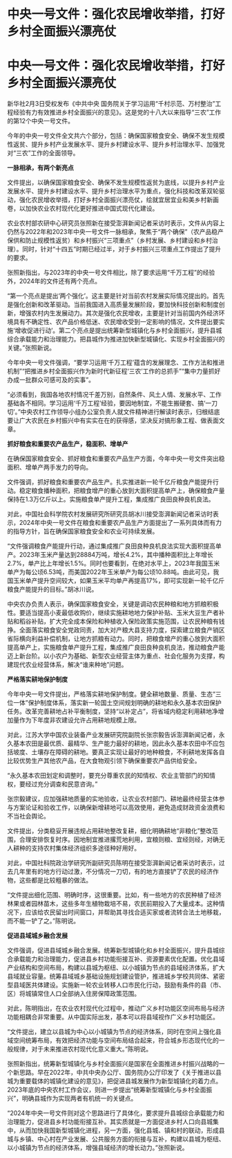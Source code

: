 # 中央一号文件：强化农民增收举措，打好乡村全面振兴漂亮仗

# 中央一号文件：强化农民增收举措，打好乡村全面振兴漂亮仗

新华社2月3日受权发布《中共中央
国务院关于学习运用“千村示范、万村整治”工程经验有力有效推进乡村全面振兴的意见》。这是党的十八大以来指导“三农”工作的第12个中央一号文件。

今年的中央一号文件全文共六个部分，包括：确保国家粮食安全、确保不发生规模性返贫、提升乡村产业发展水平、提升乡村建设水平、提升乡村治理水平、加强党对“三农”工作的全面领导。

**一脉相承，有两个新亮点**

文件提出，以确保国家粮食安全、确保不发生规模性返贫为底线，以提升乡村产业发展水平、提升乡村建设水平、提升乡村治理水平为重点，强化科技和改革双轮驱动，强化农民增收举措，打好乡村全面振兴漂亮仗，绘就宜居宜业和美乡村新画卷，以加快农业农村现代化更好推进中国式现代化建设。

农业农村部农研中心研究员张照新在接受澎湃新闻记者采访时表示，文件从内容上仍然与2022年和2023年中央一号文件一脉相承，聚焦于“两个确保”（农产品稳产保供和防止规模性返贫）和乡村振兴“三项重点”（乡村发展、乡村建设和乡村治理）。同时，针对“十四五”时期已经过半，对于乡村振兴三项重点工作提出了提升的要求。

张照新指出，与2023年的中央一号文件相比，除了要求运用“千万工程”的经验外，2024年的文件还有两个亮点。

“第一个亮点是提出‘两个强化’。这主要是针对当前农村发展实际情况提出的。首先是强化创新和改革驱动。当前我国进入高质量发展阶段，要加快科技创新和制度创新，增强农村内生发展动力。其次是强化农民增收，主要是针对当前国内外经济环境具有不确定性、农产品价格低迷、农民增收受到一定影响的情况，文件提出要实施‘增收促进行动’。第二个亮点是提出统筹新型城镇化与乡村全面振兴，提升县城综合承载能力和治理能力。把县城作为推进加快新型城镇化、实现乡村全面振兴的关键。”张照新说。

今年中央一号文件强调，“要学习运用‘千万工程’蕴含的发展理念、工作方法和推进机制”“把推进乡村全面振兴作为新时代新征程‘三农’工作的总抓手”“集中力量抓好办成一批群众可感可及的实事”。

“必须看到，我国各地农村情况千差万别，自然条件、风土人情、发展水平、工作基础各不相同。学习运用‘千万工程’经验，要因地制宜，不能生搬硬套、搞‘一刀切’。”中央农村工作领导小组办公室负责人就文件精神进行解读时表示，归根结底要让广大农民在乡村振兴中有实实在在的获得感，坚决反对搞形象工程、做表面文章。

**抓好粮食和重要农产品生产，稳面积、增单产**

在确保国家粮食安全、抓好粮食和重要农产品生产方面，今年中央一号文件突出稳面积、增单产两手发力的导向。

文件强调，抓好粮食和重要农产品生产。扎实推进新一轮千亿斤粮食产能提升行动。稳定粮食播种面积，把粮食增产的重心放到大面积提高单产上，确保粮食产量保持在1.3万亿斤以上。实施粮食单产提升工程，集成推广良田良种良机良法。

对此，中国社会科学院农村发展研究所研究员胡冰川接受澎湃新闻记者采访时表示，2024年中央一号文件在粮食和重要农产品生产方面提出了一系列具体而有力的指导方针，旨在确保国家粮食安全和农业可持续发展。

“文件强调粮食产能提升行动，通过集成推广良田良种良机良法实现大面积提高单产。2023年玉米产量达到28884万吨，增长4.2%，其中播种面积比上年增长2.7%，单产比上年增长1.5%。同时也要看到，在绝对水平上，2023年我国玉米单产为每公顷6.53吨，而美国2022年玉米单产为每公顷10.88吨。由此可见，我国玉米单产提升空间较大，如果玉米平均单产再提高17%，即可实现新一轮千亿斤粮食产能提升的目标。”胡冰川说。

中央农办负责人表示，确保国家粮食安全，关键是调动农民种粮和地方抓粮积极性。要适当提高小麦最低收购价，继续实施耕地地力保护补贴、玉米大豆生产者补贴和稻谷补贴，扩大完全成本保险和种植收入保险政策实施范围，让农民种粮有钱挣。全面落实粮食安全党政同责，加大对产粮大县支持力度，探索建立粮食产销区省际横向利益补偿机制，让地方抓粮有动力。同时，把粮食增产的重心放到大面积提高单产上，实施粮食单产提升工程，集成推广良田良种良机良法，推动粮食产能迈上新台阶。以小农户为基础、新型农业经营主体为重点、社会化服务为支撑，构建现代农业经营体系，解决“谁来种地”问题。

**严格落实耕地保护制度**

今年中央一号文件提出，严格落实耕地保护制度。健全耕地数量、质量、生态“三位一体”保护制度体系，落实新一轮国土空间规划明确的耕地和永久基本农田保护任务。改革完善耕地占补平衡制度，坚持“以补定占”，将省域内稳定利用耕地净增加量作为下年度非农建设允许占用耕地规模上限。

对此，江苏大学中国农业装备产业发展研究院副院长张宗毅告诉澎湃新闻记者，永久基本农田是最优质、最精华、生产能力最好的耕地，因此永久基本农田中不应包括坡度、土壤存在障碍的耕地。要真正实现让最好的地种粮食，不利耕地发挥各自比较优势生产其他农产品，在大食物观引领下确保重要农产品供给安全。

“永久基本农田划定和调整时，要充分尊重农民的知情权、农业主管部门的知情权，要经过充分调查和民意咨询。”

张宗毅建议，应加强耕地质量的实地验收，让农业农村部门、耕地最终经营主体参与方案论证和验收工作，以确保新增耕地可以高效使用，避免造成财政资金浪费和不当社会舆论。

文件提出，分类稳妥开展违规占用耕地整改复耕，细化明确耕地“非粮化”整改范围，合理安排恢复时序。因地制宜推进撂荒地利用，宜粮则粮、宜经则经，对确无人耕种的支持农村集体经济组织多途径种好用好。

对此，中国社科院政治学研究所副研究员陈明在接受澎湃新闻记者采访时表示，过去几年里有的地方行动过激，不分情况一刀切，有的地方直接铲了农民的经济作物，这些都是比较粗暴的做法。

“文件提出细化范围、明确时序，这很重要。比如，有一些地方的农民种植了经济林果或者园林苗木，这些多年生植物栽培不易，农民前期投入了大量成本。这种情况下，应该给农民留出时间窗口，并帮助其寻找合适买家或者流转合法土地移栽，而不能一铲了之。”陈明说。

**促进县域城乡融合发展**

文件强调，促进县域城乡融合发展。统筹新型城镇化和乡村全面振兴，提升县城综合承载能力和治理能力，促进县乡村功能衔接互补、资源要素优化配置。优化县域产业结构和空间布局，构建以县城为枢纽、以小城镇为节点的县域经济体系，扩大县域就业容量。统筹县域城乡基础设施规划建设管护，推进城乡学校共同体、紧密型县域医共体建设。实施新一轮农业转移人口市民化行动，鼓励有条件的县（市、区）将城镇常住人口全部纳入住房保障政策范围。

对此，陈明指出，在农业农村现代化过程中，推动广义乡村功能区空间布局与经济功能相耦合非常重要。从中国实际出发，基本可以将县域视作广义乡村功能区。

“文件提出，建立以县城为中心以小城镇为节点的经济体系，同时在空间上强化县域空间统筹布局，有效把经济功能与空间布局结合起来，符合城乡形态现代化的一般规律，对于未来推进农村现代化意义重大。”陈明说。

张照新指出，统筹新型城镇化与乡村全面振兴是国家在全面推进乡村振兴战略的一个新思路。早在2022年，中共中央办公厅、国务院办公厅印发了《关于推进以县城为重要载体的城镇化建设的意见》，把促进县城发展作为新型城镇化的着力点。2023年底的中央农村工作会议，则进一步提出“统筹新型城镇化与乡村全面振兴”，明确县城作为实现两者有机统一的关键点。

“2024年中央一号文件则对这个思路进行了具体化，要求提升县城综合承载能力和治理能力，促进县乡村功能衔接互补。其实质就是一方面促进乡村人口向县城集中，从而加快我国新型城镇化进程，另一方面，强化县城、镇和村的联动，形成县城与乡镇、中心村在产业发展、公共服务方面的衔接与互补，构建以县城为枢纽、以小城镇为节点的经济体系，增强县域经济的增长动力。”张照新说。

